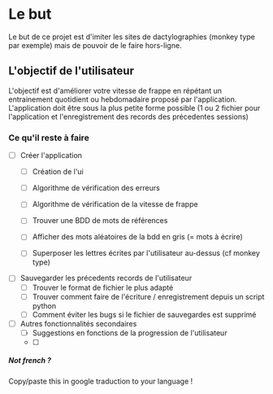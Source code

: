 # Le but
Le but de ce projet est d'imiter les sites de dactylographies (monkey type par exemple)
mais de pouvoir de le faire hors-ligne.

## L'objectif de l'utilisateur
L'objectif est d'améliorer votre vitesse de frappe en répétant un entrainement 
quotidient ou hebdomadaire proposé par l'application.
L'application doit être sous la plus petite forme possible (1 ou 2 fichier pour 
l'application et l'enregistrement des records des précedentes sessions)

### Ce qu'il reste à faire

- [ ] Créer l'application
    - [ ] Création de l'ui 
    - [ ] Algorithme de vérification des erreurs
    - [ ] Algorithme de vérification de la vitesse de frappe
    - [ ] Trouver une BDD de mots de références
    - [ ] Afficher des mots aléatoires de la bdd en gris (= mots à écrire)
    - [ ] Superposer les lettres écrites par l'utilisateur au-dessus (cf monkey type)

    
- [ ] Sauvegarder les précedents records de l'utilisateur
    - [ ] Trouver le format de fichier le plus adapté
    - [ ] Trouver comment faire de l'écriture / enregistrement depuis un script python
    - [ ] Comment éviter les bugs si le fichier de sauvegardes est supprimé

- [ ] Autres fonctionnalités secondaires
    - [ ] Suggestions en fonctions de la progression de l'utilisateur
    - [ ]     

##### Not french ?
Copy/paste this in google traduction to your language !